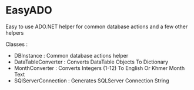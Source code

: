 # EasyADO
Easy to use ADO.NET helper for common database actions and a few other helpers

Classes : 
- DBInstance : Common database actions helper
- DataTableConverter : Converts DataTable Objects To Dictionary
- MonthConverter : Converts Integers (1-12) To English Or Khmer Month Text
- SQlServerConnection : Generates SQLServer Connection String
